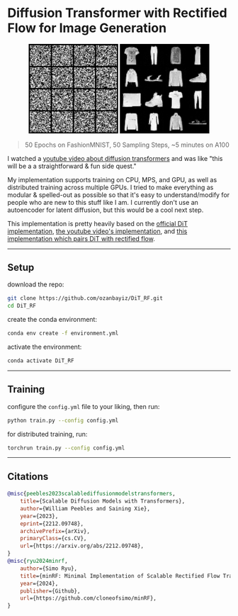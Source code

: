 # Diffusion Transformer with Rectified Flow for Image Generation

<p align="center">
    <img src="content/fashion_MNIST_generation.gif" width="40%" height="auto">
    <img src="content/fashion_MNIST_result.png" width="40%" height="auto">
</div>

<br>

> 50 Epochs on FashionMNIST, 50 Sampling Steps, ~5 minutes on A100

I watched a [youtube video about diffusion transformers](https://www.youtube.com/watch?v=aSLDXdc2hkk) and was like "this will be a a straightforward & fun side quest." 

My implementation supports training on CPU, MPS, and GPU, as well as distributed training across multiple GPUs. I tried to make everything as modular & spelled-out as possible so that it's easy to understand/modify for people who are new to this stuff like I am. I currently don't use an autoencoder for latent diffusion, but this would be a cool next step.

This implementation is pretty heavily based on the [official DiT implementation](https://github.com/facebookresearch/DiT/tree/main), [the youtube video's implementation](https://github.com/explainingai-code/DiT-PyTorch/tree/main/), and [this implementation which pairs DiT with rectified flow](https://github.com/cloneofsimo/minRF/tree/main).

---

## Setup
download the repo:
```bash
git clone https://github.com/ozanbayiz/DiT_RF.git
cd DiT_RF
```

create the conda environment:
```bash
conda env create -f environment.yml
```

activate the environment:

```bash
conda activate DiT_RF
```

---

## Training

configure the `config.yml` file to your liking, then run:
```bash
python train.py --config config.yml
```

for distributed training, run:
```bash
torchrun train.py --config config.yml
```

---

## Citations
```bibtex
@misc{peebles2023scalablediffusionmodelstransformers,
    title={Scalable Diffusion Models with Transformers}, 
    author={William Peebles and Saining Xie},
    year={2023},
    eprint={2212.09748},
    archivePrefix={arXiv},
    primaryClass={cs.CV},
    url={https://arxiv.org/abs/2212.09748}, 
}
@misc{ryu2024minrf,
    author={Simo Ryu},
    title={minRF: Minimal Implementation of Scalable Rectified Flow Transformers},
    year={2024},
    publisher={Github},
    url={https://github.com/cloneofsimo/minRF},
}
```
